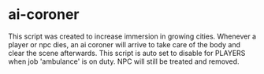 # ai-coroner
This script was created to increase immersion in growing cities. Whenever a player or npc dies, an ai coroner will arrive to take care of the body and clear the scene afterwards. This script is auto set to disable for PLAYERS when job 'ambulance' is on duty. NPC will still be treated and removed.

